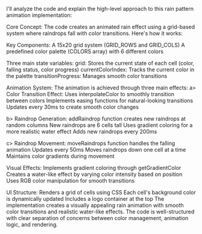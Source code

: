 I'll analyze the code and explain the high-level approach to this rain pattern animation implementation:

Core Concept:
The code creates an animated rain effect using a grid-based system where raindrops fall with color transitions. Here's how it works:

Key Components:
A 15x20 grid system (GRID_ROWS and GRID_COLS)
A predefined color palette (COLORS array) with 6 different colors

Three main state variables:
grid: Stores the current state of each cell (color, falling status, color progress)
currentColorIndex: Tracks the current color in the palette
transitionProgress: Manages smooth color transitions

Animation System:
The animation is achieved through three main effects:
a> Color Transition Effect:
Uses interpolateColor to smoothly transition between colors
Implements easing functions for natural-looking transitions
Updates every 30ms to create smooth color changes

b> Raindrop Generation:
addRaindrop function creates new raindrops at random columns
New raindrops are 6 cells tall
Uses gradient coloring for a more realistic water effect
Adds new raindrops every 200ms

c> Raindrop Movement:
moveRaindrops function handles the falling animation
Updates every 50ms
Moves raindrops down one cell at a time
Maintains color gradients during movement

Visual Effects:
Implements gradient coloring through getGradientColor
Creates a water-like effect by varying color intensity based on position
Uses RGB color manipulation for smooth transitions

UI Structure:
Renders a grid of cells using CSS
Each cell's background color is dynamically updated
Includes a logo container at the top
The implementation creates a visually appealing rain animation with smooth color transitions and realistic water-like effects. The code is well-structured with clear separation of concerns between color management, animation logic, and rendering.